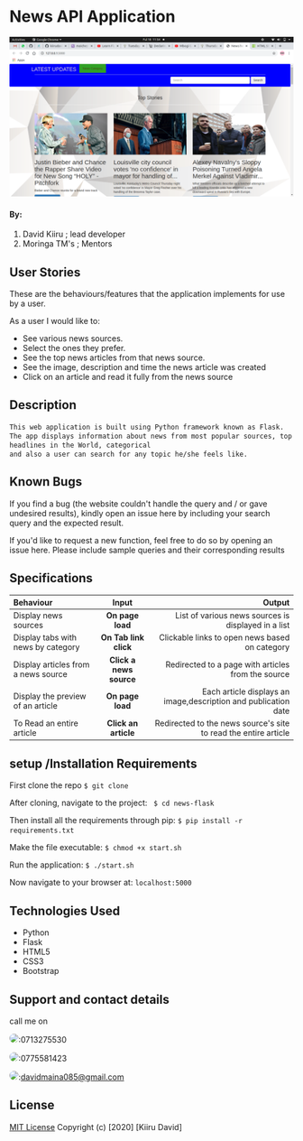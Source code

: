 # News API Application
 <img src="./u.png">

#### By:
1. David Kiiru ; lead developer
2. Moringa TM's ; Mentors

## User Stories
These are the behaviours/features that the application implements for use by a user.

As a user I would like to:
* See various news sources.
* Select the ones they prefer.
* See the top news articles from that news source.
* See the image, description and time the news article was created
* Click on an article and read it fully from the news source

## Description
    This web application is built using Python framework known as Flask. The app displays information about news from most popular sources, top headlines in the World, categorical
    and also a user can search for any topic he/she feels like.
## Known Bugs
If you find a bug (the website couldn't handle the query and / or gave undesired results), kindly open an issue here by including your search query and the expected result.

If you'd like to request a new function, feel free to do so by opening an issue here. Please include sample queries and their corresponding results
## Specifications
| Behaviour | Input | Output |
| :---------------- | :---------------: | ------------------: |
| Display news sources | **On page load** | List of various news sources is displayed in a list |
| Display tabs with news by category | **On Tab link click** | Clickable links to open news based on category |
| Display articles from a news source | **Click a news source** | Redirected to a page with articles from the source |
| Display the preview of an article | **On page load** | Each article displays an image,description and publication date |
| To Read an entire article  | **Click an article** | Redirected to the news source's site to read the entire article |
## setup /Installation Requirements
First clone the repo
   ```$ git clone  ```

After cloning, navigate to the project:
   `` $ cd news-flask``

Then install all the requirements through pip:
   ```$ pip install -r requirements.txt ```

Make the file executable:
   ```$ chmod +x start.sh```

Run the application:
   ```$ ./start.sh ```

Now navigate to your browser at: ```localhost:5000```


## Technologies Used
* Python
* Flask
* HTML5
* CSS3
* Bootstrap

## Support and contact details
call me on

<img src="https://bit.ly/2H4L6UZ" width="109" style="border-radius:50%;">:0713275530

<img src="https://bit.ly/383xk0Z" width="109" style="border-radius:50%;">:0775581423
 
 <img src="https://bit.ly/2Smueyp" width="109" style="border-radius:50%;">:davidmaina085@gmail.com

## License

[MIT License](LICENSE.md)
Copyright (c) [2020] [Kiiru David]
